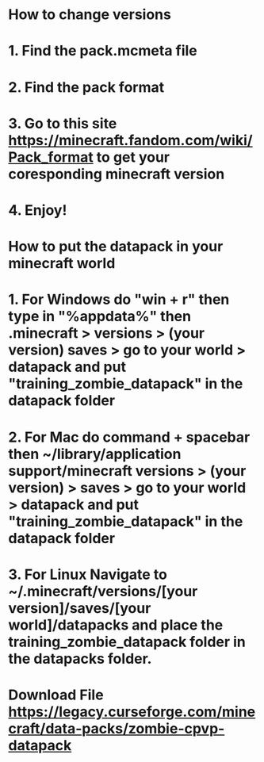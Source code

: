 # How to change versions
#
# 1. Find the pack.mcmeta file
#
# 2. Find the pack format
#
# 3. Go to this site https://minecraft.fandom.com/wiki/Pack_format to get your coresponding minecraft version
#
# 4. Enjoy!
#
#
#
# How to put the datapack in your minecraft world
#
# 1. For Windows do "win + r" then type in "%appdata%" then .minecraft > versions > (your version) saves > go to your world > datapack and put "training_zombie_datapack" in the datapack folder
#
# 2. For Mac do command + spacebar then ~/library/application support/minecraft versions > (your version) > saves > go to your world > datapack and put "training_zombie_datapack" in the datapack folder
#
# 3. For Linux Navigate to ~/.minecraft/versions/[your version]/saves/[your world]/datapacks and place the training_zombie_datapack folder in the datapacks folder.
#
#
#
# Download File https://legacy.curseforge.com/minecraft/data-packs/zombie-cpvp-datapack
